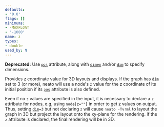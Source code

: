 ```yaml
---
defaults:
- '0.0'
flags: []
minimums:
- -MAXFLOAT
- '-1000'
name: z
types:
- double
used_by: N
---
```

**Deprecated:** Use [`pos`](#d:pos) attribute, along with
[`dimen`](#d:dimen) and/or [`dim`](#d:dim) to specify dimensions.

Provides z coordinate value for 3D layouts and displays. If the graph has
[`dim`](#d:dim) set to 3 (or more), neato will use a node's `z` value for
the z coordinate of its initial position if its [`pos`](#d:pos) attribute
is also defined.

Even if no `z` values are specified in the input, it is necessary to
declare a `z` attribute for nodes, e.g, using `node[z=""]` in order to get
z values on output. Thus, setting [`dim`](#d:dim)`=3` but not declaring `z` will cause
`neato -Tvrml` to layout the graph in 3D but project the layout onto the
xy-plane for the rendering. If the `z` attribute is declared, the final
rendering will be in 3D.
